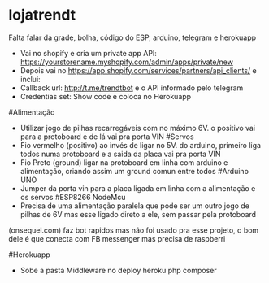 # lojatrendt
Falta falar da grade, bolha, código do ESP, arduino, telegram e herokuapp

- Vai no shopify e cria um private app API: https://yourstorename.myshopify.com/admin/apps/private/new
- Depois vai no https://app.shopify.com/services/partners/api_clients/ e inclui:
- Callback url: http://t.me/trendtbot e o API informado pelo telegram
- Credentias set: Show code e coloca no Herokuapp

#Alimentação
- Utilizar jogo de pilhas recarregáveis com no máximo 6V. o positivo vai para a protoboard e de lá vai pra porta VIN
#Servos
- Fio vermelho (positivo) ao invés de ligar no 5V. do arduino, primeiro liga todos numa protoboard e a saida da placa vai pra porta VIN
- Fio Preto (ground) ligar na protoboard em linha com arduino e alimentação, criando assim um ground comun entre todos
#Arduino UNO
- Jumper da porta vin para a placa ligada em linha com a alimentação e os servos
#ESP8266 NodeMcu
- Precisa de uma alimentação paralela que pode ser um outro jogo de pilhas de 6V mas esse ligado direto a ele, sem passar pela protoboard

(onsequel.com) faz bot rapidos mas não foi usado pra esse projeto, o bom dele é que conecta com FB messenger mas precisa de raspberri

#Herokuapp
- Sobe a pasta Middleware no deploy heroku php composer
